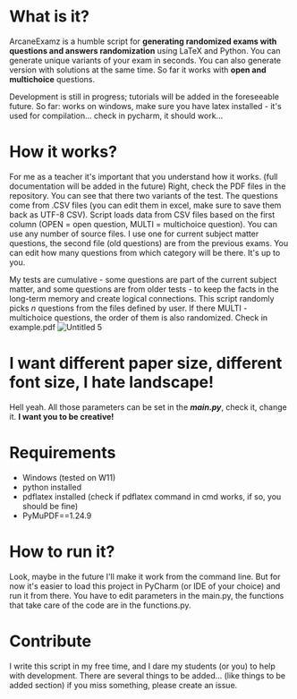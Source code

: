 # What is it?
ArcaneExamz is a humble script for **generating randomized exams with questions and answers randomization** using LaTeX and Python. You can generate unique variants of your exam in seconds. You can also generate version with solutions at the same time. So far it works with **open and multichoice** questions.


Development is still in progress; tutorials will be added in the foreseeable future.
So far: works on windows, make sure you have latex installed - it's used for compilation... check in pycharm, it should work...
# How it works?
For me as a teacher it's important that you understand how it works. (full documentation will be added in the future) Right, check the PDF files in the repository. You can see that there two variants of the test. The questions come from .CSV files (you can edit them in excel, make sure to save them back as UTF-8 CSV). Script loads data from CSV files based on the first column (OPEN = open question, MULTI = multichoice question). You can use any number of source files. I use one for current subject matter questions, the second file (old questions) are from the previous exams. You can edit how many questions from which category will be there. It's up to you. 

My tests are cumulative - some questions are part of the current subject matter, and some questions are from older tests - to keep the facts in the long-term memory and create logical connections. 
This script randomly picks _n_ questions from the files defined by user. If there  MULTI - multichoice questions, the order of them is also randomized. Check in example.pdf
![Untitled 5](https://github.com/user-attachments/assets/070eb09c-20db-4621-969a-a4ac87650284)

# I want different paper size, different font size, I hate landscape!
Hell yeah. All those parameters can be set in the _**main.py**_, check it, change it. **I want you to be creative!**

# Requirements
- Windows (tested on W11)
- python installed
- pdflatex installed (check if pdflatex command in cmd works, if so, you should be fine)
- PyMuPDF==1.24.9

# How to run it? 
Look, maybe in the future I'll make it work from the command line. But for now it's easier to load this project in PyCharm (or IDE of your choice) and run it from there. You have to edit parameters in the main.py, the functions that take care of the code are in the functions.py. 

# Contribute
I write this script in my free time, and I dare my students (or you) to help with development. There are several things to be added... (like things to be added section) if you miss something, please create an issue.
